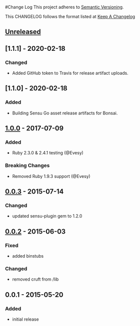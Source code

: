 #Change Log
This project adheres to [Semantic Versioning](http://semver.org/).

This CHANGELOG follows the format listed at [Keep A Changelog](http://keepachangelog.com/)

## [Unreleased]
## [1.1.1] - 2020-02-18
### Changed
- Added GitHub token to Travis for release artifact uploads.

## [1.1.0] - 2020-02-18
### Added
- Building Sensu Go asset release artifacts for Bonsai.

## [1.0.0] - 2017-07-09
### Added
- Ruby 2.3.0 & 2.4.1 testing (@Evesy)

### Breaking Changes
- Removed Ruby 1.9.3 support (@Evesy)

## [0.0.3] - 2015-07-14
### Changed
- updated sensu-plugin gem to 1.2.0

## [0.0.2] - 2015-06-03
### Fixed
- added binstubs

### Changed
- removed cruft from /lib

## 0.0.1 - 2015-05-20
### Added
- initial release

[Unreleased]: https://github.com/sensu-plugins/sensu-plugins-tripwire/compare/1.0.0...HEAD
[1.0.0]: https://github.com/sensu-plugins/sensu-plugins-tripwire/compare/0.0.3...1.0.0
[0.0.3]: https://github.com/sensu-plugins/sensu-plugins-tripwire/compare/0.0.2...0.0.3
[0.0.2]: https://github.com/sensu-plugins/sensu-plugins-tripwire/compare/0.0.1...0.0.2
